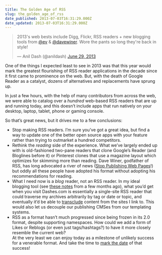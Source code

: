 ```yaml
---
title: The Golden Age of RSS
slug: the_golden_age_of_rss
date_published: 2013-07-03T16:31:29.000Z
date_updated: 2013-07-03T16:31:29.000Z
---
```


> 2013's web bests include Digg, Flickr, RSS readers + new blogging tools from [@ev](https://twitter.com/ev) & [@davewiner](https://twitter.com/davewiner). Wore the pants so long they're back in style!
> 
> — Anil Dash (@anildash) [June 29, 2013](https://twitter.com/anildash/statuses/350818077123948545)

One of the things I expected least to see in 2013 was that this year would mark the greatest flourishing of RSS reader applications in the decade since it first came to prominence on the web. But, with the death of Google Reader as a catalyst, dozens of alternatives and replacements have sprung up.

In just a few hours, with the help of many contributors from across the web, we were able to catalog over a *hundred* web-based RSS readers that are up and running today, and this doesn’t include apps that run natively on your desktop, laptop, tablet, phone or gaming console.
  
 So that’s great news, but it drives me to a few conclusions:  
 * Stop making RSS readers. I’m sure you’ve got a great idea, but find a way to update one of the better open source apps with your feature rather than trying to outmarket a hundred competitors.  
 * Rethink the *reading* side of the experience. What we’ve largely ended up with is old-fashioned two-pane readers that clone Google’s Reader (and Bloglines before it) or Pinterest clones that use a magazine layout which optimizes for skimming more than reading. Dave Winer, godfather of RSS, has long advocated a river of news ([Stop Publishing Web Pages](http://dashes.com/anil/2012/08/stop-publishing-web-pages.html)!) but oddly all these people have adopted his format without adopting his recommendations for reading.  
 * What I need now is a *blog* reader, not an RSS reader. In my ideal blogging tool (see [these notes](http://dashes.com/anil/2013/04/i-like-blogging-software.html) from a few months ago), what you’d get when you visit Dashes.com is essentially a single-site RSS reader that could traverse my archives arbitrarily by tag or date or topic, and eventually it’d be able to [transclude](http://dashes.com/anil/2010/09/twitter-transclusion-and-trust.html) content from the sites I link to. This would also let us decouple our publishing CMSes from our templating systems.  
 * RSS as a format hasn’t much progressed since being frozen in its 2.0 format, despite supporting namespaces. How could we add a form of Likes or Reblogs (or even just tags/hashtags?) to have it more closely resemble the current web?  
 At the very least we can enjoy today as a milestone of unlikely success for a venerable format. And take the time to [mark the date](http://rssdateformats.tumblr.com/) of that success!
